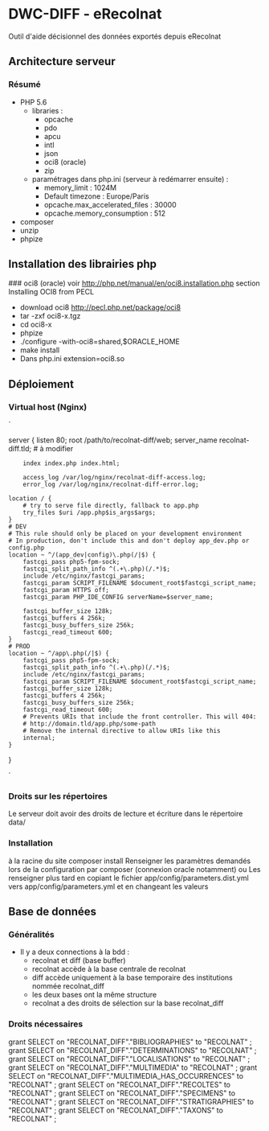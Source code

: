 # DWC-DIFF - eRecolnat
Outil d'aide décisionnel des données exportés depuis eRecolnat

## Architecture serveur
### Résumé
* PHP 5.6
    * libraries : 
        * opcache
        * pdo
        * apcu
        * intl
        * json
        * oci8 (oracle)
        * zip
    * paramétrages dans php.ini (serveur à redémarrer ensuite) : 
        * memory_limit : 1024M
        * Default timezone : Europe/Paris
        * opcache.max_accelerated_files : 30000
        * opcache.memory_consumption : 512
* composer
* unzip
* phpize

## Installation des librairies php 
### oci8 (oracle)
voir http://php.net/manual/en/oci8.installation.php section Installing OCI8 from PECL
* download oci8 http://pecl.php.net/package/oci8
* tar -zxf oci8-x.tgz
* cd oci8-x
* phpize
* ./configure -with-oci8=shared,$ORACLE_HOME
* make install
* Dans php.ini extension=oci8.so

## Déploiement
### Virtual host (Nginx)
`

server {
        listen 80;
        root /path/to/recolnat-diff/web;
        server_name recolnat-diff.tld; # à modifier

        index index.php index.html;

        access_log /var/log/nginx/recolnat-diff-access.log;
        error_log /var/log/nginx/recolnat-diff-error.log;

    location / {
        # try to serve file directly, fallback to app.php
        try_files $uri /app.php$is_args$args;
    }
    # DEV
    # This rule should only be placed on your development environment
    # In production, don't include this and don't deploy app_dev.php or config.php
    location ~ ^/(app_dev|config)\.php(/|$) {
        fastcgi_pass php5-fpm-sock;
        fastcgi_split_path_info ^(.+\.php)(/.*)$;
        include /etc/nginx/fastcgi_params;
        fastcgi_param SCRIPT_FILENAME $document_root$fastcgi_script_name;
        fastcgi_param HTTPS off;
        fastcgi_param PHP_IDE_CONFIG serverName=$server_name;

        fastcgi_buffer_size 128k;
        fastcgi_buffers 4 256k;
        fastcgi_busy_buffers_size 256k;
        fastcgi_read_timeout 600;
    }
    # PROD
    location ~ ^/app\.php(/|$) {
        fastcgi_pass php5-fpm-sock;
        fastcgi_split_path_info ^(.+\.php)(/.*)$;
        include /etc/nginx/fastcgi_params;
        fastcgi_param SCRIPT_FILENAME $document_root$fastcgi_script_name;
        fastcgi_buffer_size 128k;
        fastcgi_buffers 4 256k;
        fastcgi_busy_buffers_size 256k;
        fastcgi_read_timeout 600;
        # Prevents URIs that include the front controller. This will 404:
        # http://domain.tld/app.php/some-path
        # Remove the internal directive to allow URIs like this
        internal;
    }
}

`
### Droits sur les répertoires
Le serveur doit avoir des droits de lecture et écriture dans le répertoire data/

### Installation
à la racine du site
composer install
Renseigner les paramètres demandés lors de la configuration par composer (connexion oracle notamment) ou
Les renseigner plus tard en copiant le fichier app/config/parameters.dist.yml vers app/config/parameters.yml et en changeant les valeurs

## Base de données
### Généralités
* Il y a deux connections à la bdd :
    * recolnat et diff (base buffer)
    * recolnat accède à la base centrale de recolnat
    * diff accède uniquement à la base temporaire des institutions nommée recolnat_diff
    * les deux bases ont la même structure
    * recolnat a des droits de sélection sur la base recolnat_diff

### Droits nécessaires
grant SELECT on "RECOLNAT_DIFF"."BIBLIOGRAPHIES" to "RECOLNAT" ;
grant SELECT on "RECOLNAT_DIFF"."DETERMINATIONS" to "RECOLNAT" ;
grant SELECT on "RECOLNAT_DIFF"."LOCALISATIONS" to "RECOLNAT" ;
grant SELECT on "RECOLNAT_DIFF"."MULTIMEDIA" to "RECOLNAT" ;
grant SELECT on "RECOLNAT_DIFF"."MULTIMEDIA_HAS_OCCURRENCES" to "RECOLNAT" ;
grant SELECT on "RECOLNAT_DIFF"."RECOLTES" to "RECOLNAT" ;
grant SELECT on "RECOLNAT_DIFF"."SPECIMENS" to "RECOLNAT" ;
grant SELECT on "RECOLNAT_DIFF"."STRATIGRAPHIES" to "RECOLNAT" ;
grant SELECT on "RECOLNAT_DIFF"."TAXONS" to "RECOLNAT" ;